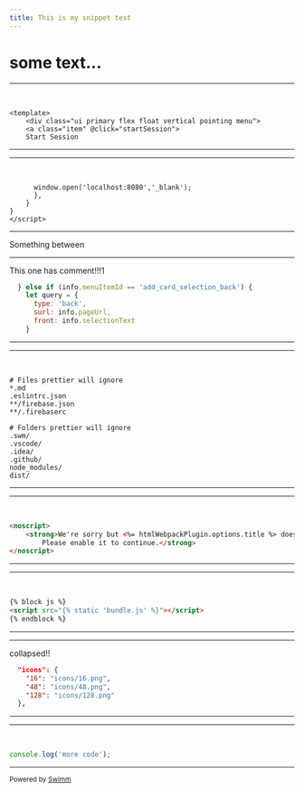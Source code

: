 ```yaml
---
title: This is my snippet test
---
```

# some text...

<SwmSnippet path="/src/components/Menu.vue" line="1">

---

&nbsp;

```vue
<template>
    <div class="ui primary flex float vertical pointing menu">
    <a class="item" @click="startSession">
    Start Session
```

---

</SwmSnippet>

<SwmSnippet path="/src/components/Menu.vue" line="20">

---

&nbsp;

```vue
      window.open('localhost:8080','_blank');
      },
    }
}
</script>
```

---

</SwmSnippet>

Something between&nbsp;&nbsp;

<SwmSnippet path="/src/background.js" line="24">

---

This one has comment!!!1

```javascript
  } else if (info.menuItemId == 'add_card_selection_back') {
    let query = {
      type: 'back',
      surl: info.pageUrl,
      front: info.selectionText
    }
```

---

</SwmSnippet>

<SwmSnippet path="/.prettierignore" line="1" repo-id="veezvxCuzpPrRLLXWD2E">

---

&nbsp;

```
# Files prettier will ignore
*.md
.eslintrc.json
**/firebase.json
**/.firebaserc

# Folders prettier will ignore
.swm/
.vscode/
.idea/
.github/
node_modules/
dist/

```

---

</SwmSnippet>

<SwmSnippet path="/templates/index.html" line="10" repo-id="U0sVB7lC9at5XPOW1TBW">

---

&nbsp;

```html
<noscript>
    <strong>We're sorry but <%= htmlWebpackPlugin.options.title %> doesn't work properly without JavaScript enabled.
        Please enable it to continue.</strong>
</noscript>
```

---

</SwmSnippet>

<SwmSnippet path="/templates/index.html" line="17" collapsed repo-id="U0sVB7lC9at5XPOW1TBW">

---

&nbsp;

```html
{% block js %}
<script src="{% static 'bundle.js' %}"></script>
{% endblock %}

```

---

</SwmSnippet>

<SwmSnippet path="/src/manifest.json" line="12" collapsed>

---

collapsed!!

```json
  "icons": {
    "16": "icons/16.png",
    "48": "icons/48.png",
    "128": "icons/128.png"
  },
```

---

</SwmSnippet>

<SwmSnippet path="/src/test-me1.js" line="3">

---

&nbsp;

```javascript
console.log('more code');
```

---

</SwmSnippet>

<SwmMeta repo-id="Z2l0aHViJTNBJTNBc3ItZXh0ZW5zaW9uJTNBJTNBZG91ZWs=" repo-name="sr-extension"><sup>Powered by [Swimm](http://localhost:5000/)</sup></SwmMeta>
